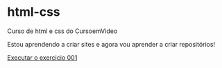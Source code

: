 # html-css
 Curso de html e css do CursoemVideo
 
 Estou aprendendo a criar sites e agora vou aprender a criar repositórios!

<a href="https://iagodezan.github.io/html-css/Exercicios/ex001/index.html"> Executar o exercicio 001</a>